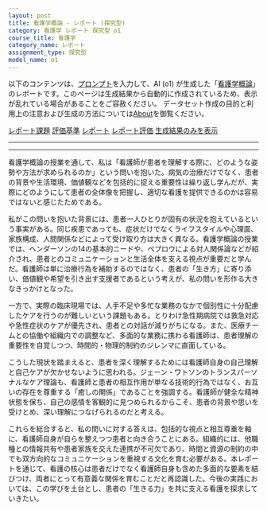 ```yaml
---
layout: post
title: 看護学概論 - レポート (探究型)
category: 看護学 レポート 探究型 o1
course_title: 看護学
category_name: レポート
assignment_type: 探究型
model_name: o1
---
```


以下のコンテンツは、[プロンプト](https://github.com/takedatoshiyuki/synthetic_assignments/tree/main/generated/看護学/o1/prompt_レポート-探究型.md)を入力して、AI (o1) が生成した「[看護学概論](/contents/看護学/)」のレポートです。このページは生成結果から自動的に作成されているため、表示が乱れている場合があることをご容赦ください。
データセット作成の目的と利用上の注意および生成の方法については[About](/About)を御覧ください。

[レポート課題](../レポート課題-探究型)
[評価基準](../評価基準-探究型)
[レポート](../レポート-探究型)
[レポート評価](../レポート評価-探究型)
[生成結果のみを表示](https://github.com/takedatoshiyuki/synthetic_assignments/tree/main/generated/看護学/o1/レポート-探究型.md)
  

***
***
  
看護学概論の授業を通して、私は「看護師が患者を理解する際に、どのような姿勢や方法が求められるのか」という問いを抱いた。病気の治療だけでなく、患者の背景や生活環境、価値観などを包括的に捉える重要性は繰り返し学んだが、実際にどのようにして患者の全体像を把握し、適切な看護を提供できるのかは容易ではないと感じたためである。

私がこの問いを抱いた背景には、患者一人ひとりが固有の状況を抱えているという事実がある。同じ疾患であっても、症状だけでなくライフスタイルや心理面、家族構成、人間関係などによって受け取り方は大きく異なる。看護学概論の授業では、ヘンダーソンの14の基本的ニードや、ペプロウによる対人関係論などが紹介され、患者とのコミュニケーションと生活全体を支える視点が重要だと学んだ。看護師は単に治療行為を補助するのではなく、患者の「生き方」に寄り添い、価値観や希望を引き出す支援者であるという考えが、私の問いを形作る大きなきっかけとなった。

一方で、実際の臨床現場では、人手不足や多忙な業務のなかで個別性に十分配慮したケアを行うのが難しいという課題もある。とりわけ急性期病院では救急対応や急性症状のケアが優先され、患者との対話が減りがちになる。また、医療チームとの協働や組織内での調整など、多面的な業務に携わる看護師は、患者理解の重要性を自覚しつつ、時間的・物理的制約のジレンマに直面している。

こうした現状を踏まえると、患者を深く理解するためには看護師自身の自己理解と自己ケアが欠かせないように思われる。ジェーン・ワトソンのトランスパーソナルなケア理論も、看護師と患者の相互作用が単なる技術的行為ではなく、お互いの存在を尊重する「癒しの関係」であることを強調する。看護師が健全な精神状態を保ち、自己の感情を客観的に見つめられるからこそ、患者の背景や思いを受けとめ、深い理解につなげられるのだと考える。

これらを総合すると、私の問いに対する答えは、包括的な視点と相互尊重を軸に、看護師自身が自らを整えつつ患者と向き合うことにある。組織的には、他職種との情報共有や患者家族を交えた連携が不可欠であり、時間と資源の制約の中でも双方向的なコミュニケーションを重視する文化を育む必要がある。本レポートを通じて、看護の核心は患者だけでなく看護師自身も含めた多面的な要素を結びつけ、両者にとって有意義な関係を育むことだと再認識した。今後の実践においては、この学びを土台とし、患者の「生きる力」を共に支える看護を探求していきたい。
